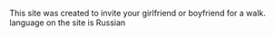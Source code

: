 This site was created to invite your girlfriend or boyfriend for a walk. language on the site is Russian
